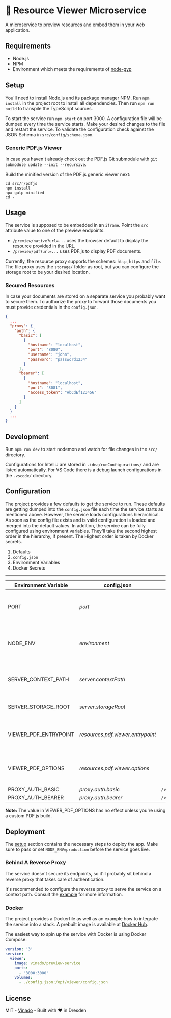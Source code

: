 :page_facing_up: Resource Viewer Microservice
=============================================

A microservice to preview resources and embed them in your web application.


Requirements
------------

* Node.js
* NPM
* Environment which meets the requirements of
  [node-gyp](https://github.com/nodejs/node-gyp)


Setup
-----

You'll need to install Node.js and its package manager NPM. Run `npm install` in
the project root to install all dependencies. Then run `npm run build` to
transpile the TypeScript sources.

To start the service run `npm start` on port 3000. A configuration file will be
dumped every time the service starts. Make your desired changes to the file and
restart the service. To validate the configuration check against the JSON Schema
in `src/config/schema.json`.

### Generic PDF.js Viewer

In case you haven't already check out the PDF.js Git submodule with
`git submodule update --init --recursive`.

Build the minified version of the PDF.js generic viewer next:

```shell
cd src/r/pdfjs
npm install
npx gulp minified
cd -
```


Usage
-----

The service is supposed to be embedded in an `iframe`. Point the `src` attribute
value to one of the preview endpoints.

* `/preview/native?url=...` uses the browser default to display the resource
  provided in the URL.
* `/preview/pdf?url=...` uses PDF.js to display PDF documents.

Currently, the resource proxy supports the schemes: `http`, `https` and `file`.
The file proxy uses the `storage/` folder as root, but you can configure the
storage root to be your desired location.

### Secured Resources

In case your documents are stored on a separate service you probably want to
secure them. To authorize the proxy to forward those documents you must provide
credentials in the `config.json`.

```json
{
  ...
  "proxy": {
    "auth": {
      "basic": [
        {
          "hostname": "localhost",
          "port": "8080",
          "username": "john",
          "password": "password1234"
        }
      ],
      "bearer": [
        {
          "hostname": "localhost",
          "port": "8081",
          "access_token": "AbCdEf123456"
        }
      ]
    }
  }
  ...
}
```


Development
-----------

Run `npm run dev` to start nodemon and watch for file changes in the `src/`
directory.

Configurations for IntelliJ are stored in `.idea/runConfigurations/` and are
listed automatically. For VS Code there is a debug launch configurations in the
`.vscode/` directory.


Configuration
-------------

The project provides a few defaults to get the service to run. These defaults
are getting dumped into the `config.json` file each time the service starts as
mentioned above. However, the service loads configurations hierarchical. As soon
as the config file exists and is valid configuration is loaded and merged into
the default values. In addition, the service can be fully configured using
environment variables. They'll take the second highest order in the hierarchy,
if present. The Highest order is taken by Docker secrets.

1. Defaults
2. `config.json`
3. Environment Variables
4. Docker Secrets

---

| Environment Variable  | config.json                       | Docker Secret                         | Data Type             | Default Value                             | Example Value                      | Description                                                                                                                 |
| --------------------- | --------------------------------- | ------------------------------------- | --------------------- | ----------------------------------------- | ---------------------------------- | --------------------------------------------------------------------------------------------------------------------------- |
| PORT                  | _port_                            |                                       | _`string`_,_`number`_ | `3000`                                    | `3000`                             | The port on which the service will be accessed.                                                                             |
| NODE_ENV              | _environment_                     |                                       | _`string`_            | `development`                             | `development`,`production`         | Affects the logging behavior. `production` is less verbose.                                                                 |
| SERVER_CONTEXT_PATH   | _server.contextPath_              |                                       | _`string`_            |                                           | `/viewer`                          | The prefix path the service will be served on.                                                                              |
| SERVER_STORAGE_ROOT   | _server.storageRoot_              |                                       | _`string`_            | `${PWD}/storage`                          | `/var/webdav`                      | The path to your stored documents.                                                                                          |
| VIEWER_PDF_ENTRYPOINT | _resources.pdf.viewer.entrypoint_ |                                       | _`string`_            | `/r/pdfjs/build/minified/web/viewer.html` | `/r/custom/index.html`             | The path from which the PDF.js viewer is mounted.                                                                           |
| VIEWER_PDF_OPTIONS    | _resources.pdf.viewer.options_    |                                       | _`string`_            |                                           | `webgl=true&locale=en_US`          | Query string to configure the PDF.js viewer.                                                                                |
| PROXY_AUTH_BASIC      | _proxy.auth.basic_                | `/var/run/secretes/proxy_auth_basic`  | _`string`_            |                                           | `john:password1234@localhost:8080` | A `|`-separated URI-like connection string which authenticates the proxy to load secured resources from the given location. |
| PROXY_AUTH_BEARER     | _proxy.auth.bearer_               | `/var/run/secretes/proxy_auth_bearer` | _`string`_            |                                           | `AbCdEf123456@localhost:8081`      | A `|`-separated URI-like connection string which authenticates the proxy to load secured resources from the given location. |

**Note:** The value in VIEWER_PDF_OPTIONS has no effect unless you're using a
custom PDF.js build.


Deployment
----------

The [setup](#setup) section contains the necessary steps to deploy the app. Make
sure to pass or set `NODE_ENV=production` before the service goes live.

### Behind A Reverse Proxy

The service doesn't secure its endpoints, so it'll probably sit behind a reverse
proxy that takes care of authentication.

It's recommended to configure the reverse proxy to serve the service on a
context path. Consult the [example](/example/README.md) for more information.

### Docker

The project provides a Dockerfile as well as an example how to integrate the
service into a stack. A prebuilt image is available at
[Docker Hub](https://hub.docker.com/r/vinado/preview-service).

The easiest way to spin up the service with Docker is using Docker Compose:

```yaml
version: '3'
service:
  viewer:
    image: vinado/preview-service
    ports:
      - "3000:3000"
    volumes:
      - ./config.json:/opt/viewer/config.json
```


License
-------

MIT - [Vinado](https://vinado.de) - Built with :heart: in Dresden
